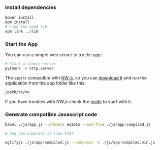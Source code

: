 ### Install dependencies

```bash
bower install
npm install
# Link the pdp8 lib
npm link ../lib
```

### Start the App

You can use a simple web server to try the app:
```bash
# Start a simple server
python3 -m http.server
```

The app is compatible with [NW.js](http://nwjs.io/), so you can [download it](http://nwjs.io/downloads/) and run the application from the app folder like this:
```bash
/path/to/nw .
```

If you have troubles with *NW.js* check the [guide](http://docs.nwjs.io/en/latest/For%20Users/Getting%20Started/) to start with it.

### Generate compatible Javascript code

```bash
babel ./js/app.js --presets es2015 --out-file ./js/app-compiled.js

# You can compress it like that

uglifyjs ./js/app-compiled.js --compress -o ./js/app-compiled.min.js
```